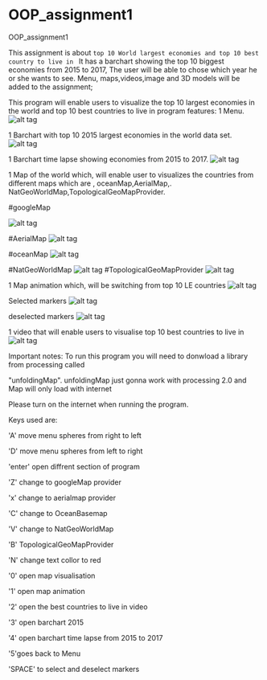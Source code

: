 # OOP_assignment1
OOP_assignment1

This assignment is about `top 10 World largest economies and top 10 best country to live in `
It has a barchart showing the top 10 biggest economies from 2015 to 2017,
The user will be able to chose which year he or she wants to see.
Menu, maps,videos,image and 3D models will be added to the assignment;


 This program will enable users to visualize the top 10 largest economies in the world and top 10 best countries to live in 
 program features:
 1 Menu.
![alt tag](https://cloud.githubusercontent.com/assets/15609932/11638739/6d99e686-9d20-11e5-99bf-9971af42dd69.PNG)

 1 Barchart with top 10 2015 largest economies in the world data set.
 ![alt tag](https://cloud.githubusercontent.com/assets/15609932/11638743/6da42f42-9d20-11e5-9cd8-e1d3a55c669f.PNG)

 1 Barchart time lapse showing economies from 2015 to 2017.
 ![alt tag](https://cloud.githubusercontent.com/assets/15609932/11638744/6da4f706-9d20-11e5-8dda-caa0d26768ac.PNG)

 1 Map of the world which, will enable user to visualizes the countries from  different maps which are , oceanMap,AerialMap,.
NatGeoWorldMap,TopologicalGeoMapProvider.

 #googleMap

 ![alt tag](https://cloud.githubusercontent.com/assets/15609932/11638742/6d9ff60c-9d20-11e5-9795-e4d86d3a6578.PNG)

 #AerialMap
 ![alt tag](https://cloud.githubusercontent.com/assets/15609932/11638741/6d9ecef8-9d20-11e5-9e69-04d02c4e532d.PNG)

 #oceanMap
 ![alt tag](https://cloud.githubusercontent.com/assets/15609932/11638745/6dae84ba-9d20-11e5-8c0a-a6296b406690.PNG)

 #NatGeoWorldMap
 ![alt tag](https://cloud.githubusercontent.com/assets/15609932/11638746/6db324ca-9d20-11e5-92fb-609a586ff8a9.PNG)
 #TopologicalGeoMapProvider
 ![alt tag](https://cloud.githubusercontent.com/assets/15609932/11638747/6db6ba5e-9d20-11e5-94a4-f03a058e0530.PNG)

 1 Map animation which, will be switching from top 10 LE countries
  ![alt tag](https://cloud.githubusercontent.com/assets/15609932/11638748/6db92cee-9d20-11e5-9a56-7aaccff5643a.PNG)

 Selected markers
 ![alt tag](https://cloud.githubusercontent.com/assets/15609932/11638740/6d9ca466-9d20-11e5-883c-490046f120f8.PNG)

 deselected markers
  ![alt tag](https://cloud.githubusercontent.com/assets/15609932/11638742/6d9ff60c-9d20-11e5-9795-e4d86d3a6578.PNG)

 1 video that will enable users to visualise top 10 best countries to live in
 ![alt tag](https://cloud.githubusercontent.com/assets/15609932/11638739/6d99e686-9d20-11e5-99bf-9971af42dd69.PNG)

 

 Important notes:
 To run this program you will need to donwload a library from processing called 

 "unfoldingMap". unfoldingMap just gonna work with processing 2.0 and Map will only load with internet

 Please turn on the internet when running the program.
 
 Keys used are:
 
 
 'A' move menu spheres from right to left 

 'D' move menu spheres from left to right

 'enter' open diffrent section of program

 'Z' change to googleMap provider

 'x' change to aerialmap provider

 'C' change to OceanBasemap

 'V' change to NatGeoWorldMap

 'B' TopologicalGeoMapProvider

 'N' change text collor to red

 '0' open map visualisation

 '1' open map animation

 '2' open the best countries to live in video

 '3' open barchart 2015

 '4' open barchart time lapse from 2015 to 2017

 '5'goes back to Menu

 'SPACE' to select and deselect markers
